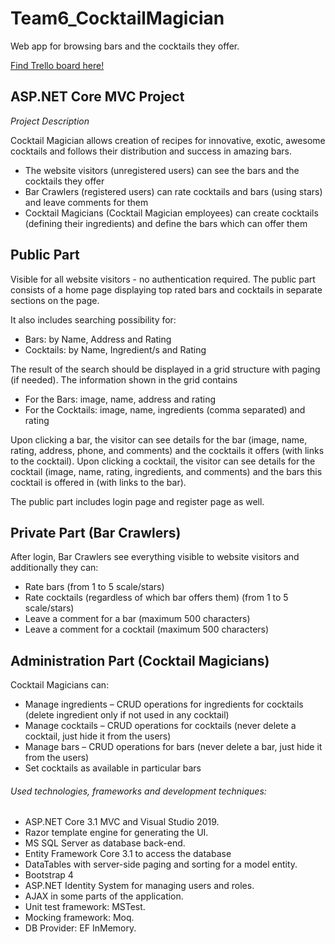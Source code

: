 # Team6_CocktailMagician

Web app for browsing bars and the cocktails they offer.

 [Find Trello board here!](https://trello.com/b/zMhsHErO/cocktail-magician)
 
## ASP.NET Core MVC Project

*Project Description*

Cocktail Magician allows creation of recipes for innovative, exotic, awesome cocktails and follows their distribution and success in amazing bars.

* The website visitors (unregistered users) can see the bars and the cocktails they offer
*	Bar Crawlers (registered users) can rate cocktails and bars (using stars) and leave comments for them
*	Cocktail Magicians (Cocktail Magician employees) can create cocktails (defining their ingredients) and define the bars which can offer them

## Public Part

Visible for all website visitors - no authentication required.
The public part consists of a home page displaying top rated bars and cocktails in separate sections on the page. 

It also includes searching possibility for: 
*	Bars: by Name, Address and Rating
*	Cocktails: by Name, Ingredient/s and Rating

The result of the search should be displayed in a grid structure with paging (if needed).
The information shown in the grid contains 

*	For the Bars: image, name, address and rating 
*	For the Cocktails: image, name, ingredients (comma separated) and rating

Upon clicking a bar, the visitor can see details for the bar (image, name, rating, address, phone, and comments) and the cocktails it offers (with links to the cocktail).
Upon clicking a cocktail, the visitor can see details for the cocktail (image, name, rating, ingredients, and comments) and the bars this cocktail is offered in (with links to the bar).

The public part includes login page and register page as well.

## Private Part (Bar Crawlers)

After login, Bar Crawlers see everything visible to website visitors and additionally they can:
*	Rate bars (from 1 to 5 scale/stars)
*	Rate cocktails (regardless of which bar offers them) (from 1 to 5 scale/stars)
*	Leave a comment for a bar (maximum 500 characters)
* Leave a comment for a cocktail (maximum 500 characters)

## Administration Part (Cocktail Magicians)

Cocktail Magicians can:
*	Manage ingredients – CRUD operations for ingredients for cocktails (delete ingredient only if not used in any cocktail)
*	Manage cocktails – CRUD operations for cocktails (never delete a cocktail, just hide it from the users)
*	Manage bars – CRUD operations for bars (never delete a bar, just hide it from the users)
*	Set cocktails as available in particular bars 




###### Used technologies, frameworks and development techniques:

*	ASP.NET Core 3.1 MVC and Visual Studio 2019.
*	Razor template engine for generating the UI.
*	MS SQL Server as database back-end.
*	Entity Framework Core 3.1 to access the database
*	DataTables with server-side paging and sorting for a model entity.
*	Bootstrap 4
*	ASP.NET Identity System for managing users and roles.
*	AJAX in some parts of the application.
*	Unit test framework: MSTest.
*	Mocking framework: Moq.
*	DB Provider: EF InMemory.



